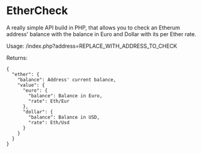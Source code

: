 # EtherCheck
A really simple API build in PHP, that allows you to check an Etherum address' balance with the balance in Euro and Dollar with its per Ether rate.

Usage: /index.php?address=REPLACE_WITH_ADDRESS_TO_CHECK

Returns: 
```
{
  "ether": {
    "balance": Address' current balance,
    "value": {
      "euro": {
        "balance": Balance in Euro,
        "rate": Eth/Eur
      },
      "dollar": {
        "balance": Balance in USD,
        "rate": Eth/Usd
      }
    }
  }
}
```
